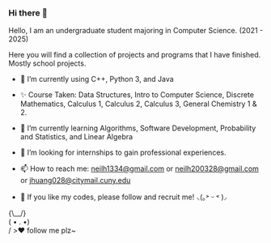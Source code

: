 ### Hi there 👋

<!--
**NightFall28/NightFall28** is a ✨ _special_ ✨ repository because its `README.md` (this file) appears on your GitHub profile.

Here are some ideas to get you started:

- 🔭 I’m currently working on ...
- 🌱 I’m currently learning ...
- 👯 I’m looking to collaborate on ...
- 🤔 I’m looking for help with ...
- 💬 Ask me about ...
- 📫 How to reach me: ...
- 😄 Pronouns: ...
- ⚡ Fun fact: ...
--> 
Hello, I am an undergraduate student majoring in Computer Science. (2021 - 2025)

Here you will find a collection of projects and programs that I have finished. Mostly school projects.

- 🔭 I’m currently using C++, Python 3, and Java

- ✨ Course Taken: Data Structures, Intro to Computer Science, Discrete Mathematics, Calculus 1, Calculus 2, Calculus 3, General Chemistry 1 & 2.

- 🌱 I’m currently learning Algorithms, Software Development, Probability and Statistics, and Linear Algebra

- 💬 I’m looking for internships to gain professional experiences.

- 📫 How to reach me: neilh1334@gmail.com or neilh200328@gmail.com or jhuang028@citymail.cuny.edu

- 👯 If you like my codes, please follow and recruit me! ⸜(｡˃ ᵕ ˂ )⸝

{\\__/}  
( • . •)  
/ >♥️ follow me plz~
